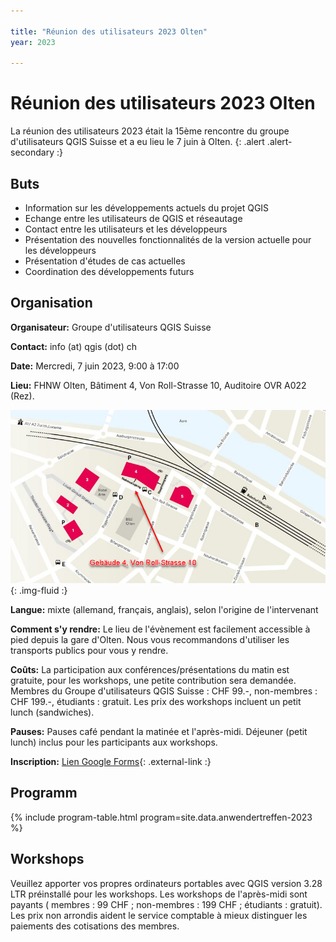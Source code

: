 ```yaml
---

title: "Réunion des utilisateurs 2023 Olten"
year: 2023

---
```


# Réunion des utilisateurs 2023 Olten

La réunion des utilisateurs 2023 était la 15ème rencontre du groupe
d'utilisateurs QGIS Suisse et a eu lieu le 7 juin à Olten.
{: .alert .alert-secondary :}

## Buts

* Information sur les développements actuels du projet QGIS
* Echange entre les utilisateurs de QGIS et réseautage
* Contact entre les utilisateurs et les développeurs
* Présentation des nouvelles fonctionnalités de la version actuelle pour les développeurs
* Présentation d'études de cas actuelles
* Coordination des développements futurs

## Organisation

**Organisateur:** Groupe d'utilisateurs QGIS Suisse

**Contact:** info (at) qgis (dot) ch

**Date:** Mercredi, 7 juin 2023, 9:00 à 17:00

**Lieu:** FHNW Olten, Bâtiment 4, Von Roll-Strasse 10, Auditoire OVR A022 (Rez).

![](/assets/img/lageplan_qgis_anwendertag_2023_olten.png){: .img-fluid :}

**Langue:** mixte (allemand, français, anglais), selon l'origine de l'intervenant

**Comment s'y rendre:** Le lieu de l'évènement est facilement accessible à pied
depuis la gare d'Olten. Nous vous recommandons d'utiliser les transports publics
pour vous y rendre.

**Coûts:** La participation aux conférences/présentations du matin est gratuite,
pour les workshops, une petite contribution sera demandée. Membres du Groupe
d'utilisateurs QGIS Suisse : CHF 99.-, non-membres : CHF 199.-, étudiants :
gratuit. Les prix des workshops incluent un petit lunch (sandwiches).

**Pauses:** Pauses café pendant la matinée et l'après-midi. Déjeuner (petit
lunch) inclus pour les participants aux workshops.

**Inscription:** [Lien Google Forms](https://forms.gle/NFbZfc5gbdMvHz8Z6){: .external-link :}

## Programm

{% include program-table.html program=site.data.anwendertreffen-2023 %}

## Workshops

Veuillez apporter vos propres ordinateurs portables avec QGIS version 3.28 LTR
préinstallé pour les workshops. Les workshops de l'après-midi sont payants
( membres : 99 CHF ; non-membres : 199 CHF ; étudiants : gratuit). Les prix non
arrondis aident le service comptable à mieux distinguer les paiements des
cotisations des membres.